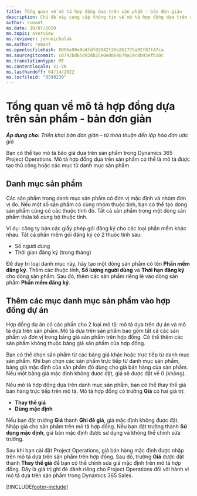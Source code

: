 ```yaml
---
title: Tổng quan về mô tả hợp đồng dựa trên sản phẩm - bản đơn giản
description: Chủ đề này cung cấp thông tin về mô tả hợp đồng dựa trên sản phẩm.
author: rumant
ms.date: 10/07/2020
ms.topic: overview
ms.reviewer: johnmichalak
ms.author: rumant
ms.openlocfilehash: 8006e90e0d4fdf02042f26b261775a92f87f47ca
ms.sourcegitcommit: c0792bd65d92db25e0e8864879a19c4b93efb10c
ms.translationtype: MT
ms.contentlocale: vi-VN
ms.lasthandoff: 04/14/2022
ms.locfileid: "8598238"
---
```

# <a name="product-based-contract-lines-overview---lite"></a>Tổng quan về mô tả hợp đồng dựa trên sản phẩm - bản đơn giản

_**Áp dụng cho:** Triển khai bản đơn giản – từ thỏa thuận đến lập hóa đơn ước giá_

Bạn có thể tạo mô tả báo giá dựa trên sản phẩm trong Dynamics 365 Project Operations. Mô tả hợp đồng dựa trên sản phẩm có thể là mô tả được tạo thủ công hoặc các mục từ danh mục sản phẩm.

## <a name="product-catalog"></a>Danh mục sản phẩm

Các sản phẩm trong danh mục sản phẩm có đơn vị mặc định và nhóm đơn vị đo. Nếu một số sản phẩm có cùng nhóm thuộc tính, bạn có thể tạo dòng sản phẩm cũng có các thuộc tính đó. Tất cả sản phẩm trong một dòng sản phẩm thừa kế cùng bộ thuộc tính.

Ví dụ: công ty bán các giấy phép gói đăng ký cho các loại phần mềm khác nhau. Tất cả phần mềm gói đăng ký có 2 thuộc tính sau:

- Số người dùng
- Thời gian đăng ký (trong tháng)

Để duy trì loại danh mục này, hãy tạo một dòng sản phẩm có tên **Phần mềm đăng ký**. Thêm các thuộc tính, **Số lượng người dùng** và **Thời hạn đăng ký** cho dòng sản phẩm. Sau đó, thêm các sản phẩm riêng lẻ vào dòng sản phẩm **Phần mềm đăng ký**.

## <a name="add-product-catalog-items-to-a-project-contract"></a>Thêm các mục danh mục sản phẩm vào hợp đồng dự án

Hợp đồng dự án có các phần cho 2 loại mô tả: mô tả dựa trên dự án và mô tả dựa trên sản phẩm. Mô tả dựa trên sản phẩm bao gồm tất cả các sản phẩm và đơn vị trong bảng giá sản phẩm trên hợp đồng. Có thể thêm các sản phẩm không thuộc bảng giá sản phẩm của hợp đồng.

Bạn có thể chọn sản phẩm từ các bảng giá khác hoặc trực tiếp từ danh mục sản phẩm. Khi bạn chọn các sản phẩm trực tiếp từ danh mục sản phẩm, bảng giá mặc định của sản phẩm đó dùng cho giá bán hàng của sản phẩm. Nếu một bảng giá mặc định không được đặt, giá sẽ được đặt về 0 (không).

Nếu mô tả hợp đồng dựa trên danh mục sản phẩm, bạn có thể thay thế giá bán hàng trực tiếp trên mô tả. Mô tả hợp đồng có trường **Giá** có hai giá trị:

- **Thay thế giá**
- **Dùng mặc định**

Nếu bạn đặt trường **Giá** thành **Ghi đè giá**, giá mặc định không được đặt. Nhập giá cho sản phẩm trên mô tả hợp đồng. Nếu bạn đặt trường thành **Sử dụng mặc định**, giá bán mặc định được sử dụng và không thể chỉnh sửa trường.

Sau khi bạn cài đặt Project Operations, giá bán hàng mặc định được nhập trên mô tả dựa trên sản phẩm trên hợp đồng. Sau đó, trường **Giá** được đặt thành **Thay thế giá** để bạn có thể chỉnh sửa giá mặc định trên mô tả hợp đồng. Đây là giá trị ghi đè dành riêng cho Project Operations đối với hành vi mô tả dựa trên sản phẩm trong Dynamics 365 Sales.


[!INCLUDE[footer-include](../../includes/footer-banner.md)]